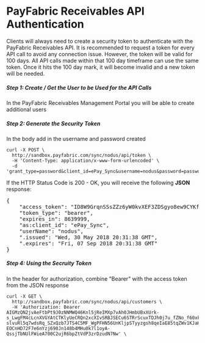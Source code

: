 PayFabric Receivables API Authentication
============================
Clients will always need to create a security token to authenticate with the PayFabric Receivables API. It is recommended to request a token for every API call to avoid any connection issue. However, the token will be valid for 100 days. All API calls made within that 100 day timeframe can use the same token. Once it hits the 100 day mark, it will become invalid and a new token will be needed.

##### Step 1: Create / Get the User to be Used for the API Calls
In the PayFabric Receivables Management Portal you will be able to create additional users

##### Step 2: Generate the Security Token
In the body add in the username and password created

```shell
curl -X POST \
  http://sandbox.payfabric.com/sync/nodus/api/token \
  -H 'Content-Type: application/x-www-form-urlencoded' \
  -d 'grant_type=password&client_id=ePay_Sync&username=nodus&password=password1'
```
If the HTTP Status Code is 200 - OK, you will receive the following **JSON** response:

<pre>
{
    "access_token": "ID8W9GrqnSSsZZz6yW0kvXEF3ZDSgyo8ew9CYKfGWQjuluftkZys8j2bBO4n-zF15zN9-ObwO4nrbFwnm96oTNomc4x1hiwxA1ZldOjCrBAM8hVxc7NWvQETw6dvl8NX-VP2l2FAQoiG9ybQ1pcG9lIX6Y_gZqcoqI9fTmZdHXb8BL8LyW_vkfJU9AA4Oz5CdO7dhgD-RwaL13tH88F1N1qhuan7rHSR6D3622k1H6MhrnDcBssrixM9IIy0otYDkd4N8mX5hRYsvYrSK3kVgQ",
    "token_type": "bearer",
    "expires_in": 8639999,
    "as:client_id": "ePay_Sync",
    "userName": "nodus",
    ".issued": "Wed, 30 May 2018 20:31:38 GMT",
    ".expires": "Fri, 07 Sep 2018 20:31:38 GMT"
}
</pre>

##### Step 4: Using the Secruity Token
In the header for authorization, combine "Bearer" with the access token from the JSON response

```shell
curl -X GET \
  http://sandbox.payfabric.com/sync/nodus/api/customers \
  -H 'Authorization: Bearer AIGMzQN2jvAeFtbPt9J0zNNMWQ46Knl5jReIMXp7vAh0JHmbUBxXUrk-s_LwgFM4cLcnXVGYAtCTKlyUeCRQn2xcXIvSRBJSECu6STRrScuxTDJh0j7u_fZNo_f60xku0mqesN5GW14iSNDVHpic2dxAp_oXsMnq977UxKS2dl-slvuRl5q7wdsRq_SZxQzb7JTS4C5MF_WgPFHN56UnKljpSTyyzgsh8qeIaE85tqZWv1KJaHsaBVxGFODY1YQjSwPeM3BVlTik5l2RPiv747fPVotZKcAZ8rGYomkEEjUwdgj3hjHvktORb41rzorXm__BDx-EOCnHD72F7e6nYzj690Jn148b4MHu0k7l1oyA-QssjTbNUlFWieA700C2ujR6bpZtVdP3zrDzudN7Nw' \
```
